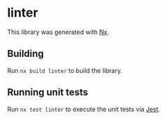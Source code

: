 # linter

This library was generated with [Nx](https://nx.dev).

## Building

Run `nx build linter` to build the library.

## Running unit tests

Run `nx test linter` to execute the unit tests via [Jest](https://jestjs.io).
